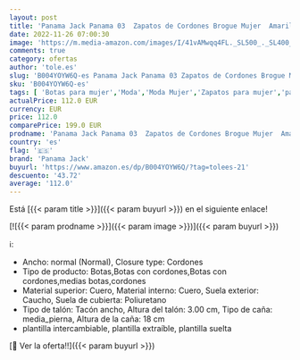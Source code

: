 ```yaml
---
layout: post
title: 'Panama Jack Panama 03  Zapatos de Cordones Brogue Mujer  Amarillo  Vintage Napa   37 EU'
date: 2022-11-26 07:00:30
image: 'https://m.media-amazon.com/images/I/41vAMwqq4FL._SL500_._SL400_.jpg'
comments: true
category: ofertas
author: 'tole.es'
slug: 'B004YOYW6Q-es Panama Jack Panama 03 Zapatos de Cordones Brogue Mujer...'
sku: 'B004YOYW6Q-es'
tags: [ 'Botas para mujer','Moda','Moda Mujer','Zapatos para mujer','panama jack','zapatos','🇪🇸', ]
actualPrice: 112.0 EUR
currency: EUR
price: 112.0
comparePrice: 199.0 EUR
prodname: 'Panama Jack Panama 03  Zapatos de Cordones Brogue Mujer  Amarillo  Vintage Napa   37 EU'
country: 'es'
flag: '🇪🇸'
brand: 'Panama Jack'
buyurl: 'https://www.amazon.es/dp/B004YOYW6Q/?tag=tolees-21'
descuento: '43.72'
average: '112.0'
---
```


Está [{{< param title >}}]({{< param buyurl >}}) en el siguiente enlace!

[![{{< param prodname >}}]({{< param image >}})]({{< param buyurl >}})

ℹ️:

- Ancho: normal (Normal), Closure type: Cordones
- Tipo de producto: Botas,Botas con cordones,Botas con cordones,medias botas,cordones
- Material superior: Cuero, Material interno: Cuero, Suela exterior: Caucho, Suela de cubierta: Poliuretano
- Tipo de talón: Tacón ancho, Altura del talón: 3.00 cm, Tipo de caña: media_pierna, Altura de la caña: 18 cm
- plantilla intercambiable, plantilla extraíble, plantilla suelta

[🛒 Ver la oferta!!]({{< param buyurl >}})
